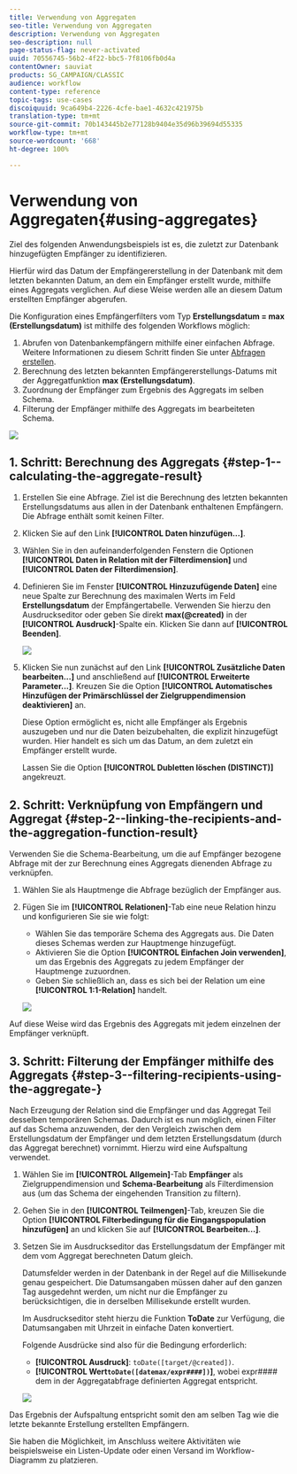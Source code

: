 ```yaml
---
title: Verwendung von Aggregaten
seo-title: Verwendung von Aggregaten
description: Verwendung von Aggregaten
seo-description: null
page-status-flag: never-activated
uuid: 70556745-56b2-4f22-bbc5-7f8106fb0d4a
contentOwner: sauviat
products: SG_CAMPAIGN/CLASSIC
audience: workflow
content-type: reference
topic-tags: use-cases
discoiquuid: 9ca649b4-2226-4cfe-bae1-4632c421975b
translation-type: tm+mt
source-git-commit: 70b143445b2e77128b9404e35d96b39694d55335
workflow-type: tm+mt
source-wordcount: '668'
ht-degree: 100%

---
```



# Verwendung von Aggregaten{#using-aggregates}

Ziel des folgenden Anwendungsbeispiels ist es, die zuletzt zur Datenbank hinzugefügten Empfänger zu identifizieren.

Hierfür wird das Datum der Empfängererstellung in der Datenbank mit dem letzten bekannten Datum, an dem ein Empfänger erstellt wurde, mithilfe eines Aggregats verglichen. Auf diese Weise werden alle an diesem Datum erstellten Empfänger abgerufen.

Die Konfiguration eines Empfängerfilters vom Typ **Erstellungsdatum = max (Erstellungsdatum)** ist mithilfe des folgenden Workflows möglich:

1. Abrufen von Datenbankempfängern mithilfe einer einfachen Abfrage. Weitere Informationen zu diesem Schritt finden Sie unter [Abfragen erstellen](../../workflow/using/query.md#creating-a-query).
1. Berechnung des letzten bekannten Empfängererstellungs-Datums mit der Aggregatfunktion **max (Erstellungsdatum)**.
1. Zuordnung der Empfänger zum Ergebnis des Aggregats im selben Schema.
1. Filterung der Empfänger mithilfe des Aggregats im bearbeiteten Schema.

![](assets/datamanagement_usecase_1.png)

## 1. Schritt: Berechnung des Aggregats {#step-1--calculating-the-aggregate-result}

1. Erstellen Sie eine Abfrage. Ziel ist die Berechnung des letzten bekannten Erstellungsdatums aus allen in der Datenbank enthaltenen Empfängern. Die Abfrage enthält somit keinen Filter.
1. Klicken Sie auf den Link **[!UICONTROL Daten hinzufügen...]**.
1. Wählen Sie in den aufeinanderfolgenden Fenstern die Optionen **[!UICONTROL Daten in Relation mit der Filterdimension]** und **[!UICONTROL Daten der Filterdimension]**.
1. Definieren Sie im Fenster **[!UICONTROL Hinzuzufügende Daten]** eine neue Spalte zur Berechnung des maximalen Werts im Feld **Erstellungsdatum** der Empfängertabelle. Verwenden Sie hierzu den Ausdruckseditor oder geben Sie direkt **max(@created)** in der **[!UICONTROL Ausdruck]**-Spalte ein. Klicken Sie dann auf **[!UICONTROL Beenden]**.

   ![](assets/datamanagement_usecase_2.png)

1. Klicken Sie nun zunächst auf den Link **[!UICONTROL Zusätzliche Daten bearbeiten...]** und anschließend auf **[!UICONTROL Erweiterte Parameter...]**. Kreuzen Sie die Option **[!UICONTROL Automatisches Hinzufügen der Primärschlüssel der Zielgruppendimension deaktivieren]** an.

   Diese Option ermöglicht es, nicht alle Empfänger als Ergebnis auszugeben und nur die Daten beizubehalten, die explizit hinzugefügt wurden. Hier handelt es sich um das Datum, an dem zuletzt ein Empfänger erstellt wurde.

   Lassen Sie die Option **[!UICONTROL Dubletten löschen (DISTINCT)]** angekreuzt.

## 2. Schritt: Verknüpfung von Empfängern und Aggregat {#step-2--linking-the-recipients-and-the-aggregation-function-result}

Verwenden Sie die Schema-Bearbeitung, um die auf Empfänger bezogene Abfrage mit der zur Berechnung eines Aggregats dienenden Abfrage zu verknüpfen.

1. Wählen Sie als Hauptmenge die Abfrage bezüglich der Empfänger aus.
1. Fügen Sie im **[!UICONTROL Relationen]**-Tab eine neue Relation hinzu und konfigurieren Sie sie wie folgt:

   * Wählen Sie das temporäre Schema des Aggregats aus. Die Daten dieses Schemas werden zur Hauptmenge hinzugefügt.
   * Aktivieren Sie die Option **[!UICONTROL Einfachen Join verwenden]**, um das Ergebnis des Aggregats zu jedem Empfänger der Hauptmenge zuzuordnen.
   * Geben Sie schließlich an, dass es sich bei der Relation um eine **[!UICONTROL 1:1-Relation]** handelt.

   ![](assets/datamanagement_usecase_3.png)

Auf diese Weise wird das Ergebnis des Aggregats mit jedem einzelnen der Empfänger verknüpft.

## 3. Schritt: Filterung der Empfänger mithilfe des Aggregats {#step-3--filtering-recipients-using-the-aggregate-}

Nach Erzeugung der Relation sind die Empfänger und das Aggregat Teil desselben temporären Schemas. Dadurch ist es nun möglich, einen Filter auf das Schema anzuwenden, der den Vergleich zwischen dem Erstellungsdatum der Empfänger und dem letzten Erstellungsdatum (durch das Aggregat berechnet) vornimmt. Hierzu wird eine Aufspaltung verwendet.

1. Wählen Sie im **[!UICONTROL Allgemein]**-Tab **Empfänger** als Zielgruppendimension und **Schema-Bearbeitung** als Filterdimension aus (um das Schema der eingehenden Transition zu filtern).
1. Gehen Sie in den **[!UICONTROL Teilmengen]**-Tab, kreuzen Sie die Option **[!UICONTROL Filterbedingung für die Eingangspopulation hinzufügen]** an und klicken Sie auf **[!UICONTROL Bearbeiten...]**.
1. Setzen Sie im Ausdruckseditor das Erstellungsdatum der Empfänger mit dem vom Aggregat berechneten Datum gleich.

   Datumsfelder werden in der Datenbank in der Regel auf die Millisekunde genau gespeichert. Die Datumsangaben müssen daher auf den ganzen Tag ausgedehnt werden, um nicht nur die Empfänger zu berücksichtigen, die in derselben Millisekunde erstellt wurden.

   Im Ausdruckseditor steht hierzu die Funktion **ToDate** zur Verfügung, die Datumsangaben mit Uhrzeit in einfache Daten konvertiert.

   Folgende Ausdrücke sind also für die Bedingung erforderlich:

   * **[!UICONTROL Ausdruck]**: `toDate([target/@created])`.
   * **[!UICONTROL Wert`toDate([datemax/expr####])`]**, wobei expr#### dem in der Aggregatabfrage definierten Aggregat entspricht.

   ![](assets/datamanagement_usecase_4.png)

Das Ergebnis der Aufspaltung entspricht somit den am selben Tag wie die letzte bekannte Erstellung erstellten Empfängern.

Sie haben die Möglichkeit, im Anschluss weitere Aktivitäten wie beispielsweise ein Listen-Update oder einen Versand im Workflow-Diagramm zu platzieren.

